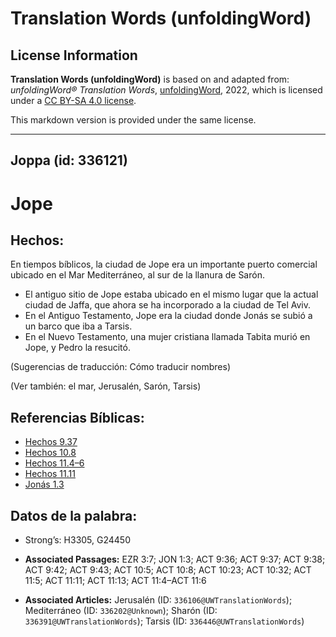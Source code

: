 # Translation Words (unfoldingWord)

## License Information

**Translation Words (unfoldingWord)** is based on and adapted from: _unfoldingWord® Translation Words_, [unfoldingWord](https://unfoldingword.org/utw), 2022, which is licensed under a [CC BY-SA 4.0 license](https://creativecommons.org/licenses/by-sa/4.0/legalcode.en).

This markdown version is provided under the same license.



--------------------------------

## Joppa (id: 336121)

Jope
====

Hechos:
-------

En tiempos bíblicos, la ciudad de Jope era un importante puerto comercial ubicado en el Mar Mediterráneo, al sur de la llanura de Sarón.

* El antiguo sitio de Jope estaba ubicado en el mismo lugar que la actual ciudad de Jaffa, que ahora se ha incorporado a la ciudad de Tel Aviv.
* En el Antiguo Testamento, Jope era la ciudad donde Jonás se subió a un barco que iba a Tarsis.
* En el Nuevo Testamento, una mujer cristiana llamada Tabita murió en Jope, y Pedro la resucitó.

(Sugerencias de traducción: Cómo traducir nombres)

(Ver también: el mar, Jerusalén, Sarón, Tarsis)

Referencias Bíblicas:
---------------------

* [Hechos 9\.37](https://ref.ly/Acts9:37)
* [Hechos 10\.8](https://ref.ly/Acts10:8)
* [Hechos 11\.4–6](https://ref.ly/Acts11:4-Acts11:6)
* [Hechos 11\.11](https://ref.ly/Acts11:11)
* [Jonás 1\.3](https://ref.ly/Jonah1:3)

Datos de la palabra:
--------------------

* Strong’s: H3305, G24450

* **Associated Passages:** EZR 3:7; JON 1:3; ACT 9:36; ACT 9:37; ACT 9:38; ACT 9:42; ACT 9:43; ACT 10:5; ACT 10:8; ACT 10:23; ACT 10:32; ACT 11:5; ACT 11:11; ACT 11:13; ACT 11:4–ACT 11:6
* **Associated Articles:** Jerusalén (ID: `336106@UWTranslationWords`); Mediterráneo (ID: `336202@Unknown`); Sharón (ID: `336391@UWTranslationWords`); Tarsis (ID: `336446@UWTranslationWords`)

